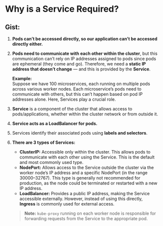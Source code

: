 # Why is a Service Required?

## Gist:
1. **Pods can’t be accessed directly, so our application can’t be accessed directly either.**
   
2. **Pods need to communicate with each other within the cluster**, but this communication can’t rely on IP addresses assigned to pods since pods are ephemeral (they come and go). Therefore, we need a **static IP address that doesn’t change** — and this is provided by the **Service**.

   **Example:**  
   Suppose we have 100 microservices, each running on multiple pods across various worker nodes. Each microservice’s pods need to communicate with others, but this can’t happen based on pod IP addresses alone. Here, Services play a crucial role.

3. **Service** is a component of the cluster that allows access to pods/applications, whether within the cluster network or from outside it.

4. **Service acts as a LoadBalancer for pods.**

5. Services identify their associated pods using **labels and selectors**.

6. **There are 3 types of Services:**
   - **ClusterIP:** Accessible only within the cluster. This allows pods to communicate with each other using the Service. This is the default and most commonly used type.
   - **NodePort:** Allows access to the Service outside the cluster via the worker node’s IP address and a specific NodePort (in the range 30000–32767). This type is generally not recommended for production, as the node could be terminated or restarted with a new IP address.
   - **LoadBalancer:** Provides a public IP address, making the Service accessible externally. However, instead of using this directly, **Ingress** is commonly used for external access.

   > **Note:** `kube-proxy` running on each worker node is responsible for forwarding requests from the Service to the appropriate pod.
